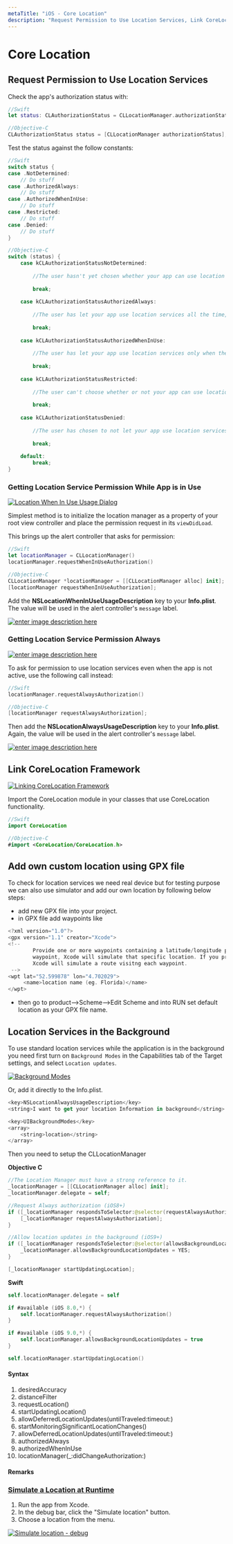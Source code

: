 ```yaml
---
metaTitle: "iOS - Core Location"
description: "Request Permission to Use Location Services, Link CoreLocation Framework, Add own custom location using GPX file, Location Services in the Background"
---
```


# Core Location




## Request Permission to Use Location Services


Check the app's authorization status with:

```swift
//Swift
let status: CLAuthorizationStatus = CLLocationManager.authorizationStatus()

//Objective-C
CLAuthorizationStatus status = [CLLocationManager authorizationStatus];

```

Test the status against the follow constants:

```swift
//Swift
switch status {
case .NotDetermined:
    // Do stuff
case .AuthorizedAlways:
    // Do stuff
case .AuthorizedWhenInUse:
    // Do stuff
case .Restricted:
    // Do stuff
case .Denied:
    // Do stuff
}

//Objective-C
switch (status) {
    case kCLAuthorizationStatusNotDetermined:
        
        //The user hasn't yet chosen whether your app can use location services or not.
        
        break;
        
    case kCLAuthorizationStatusAuthorizedAlways:
        
        //The user has let your app use location services all the time, even if the app is in the background.
        
        break;
        
    case kCLAuthorizationStatusAuthorizedWhenInUse:
        
        //The user has let your app use location services only when the app is in the foreground.
        
        break;
        
    case kCLAuthorizationStatusRestricted:
        
        //The user can't choose whether or not your app can use location services or not, this could be due to parental controls for example.
        
        break;
        
    case kCLAuthorizationStatusDenied:
        
        //The user has chosen to not let your app use location services.
        
        break;
        
    default:
        break;
}

```

### Getting Location Service Permission While App is in Use

[<img src="http://i.stack.imgur.com/wT57a.png" alt="Location When In Use Usage Dialog" />](http://i.stack.imgur.com/wT57a.png)

Simplest method is to initialize the location manager as a property of your root view controller and place the permission request in its `viewDidLoad`.

This brings up the alert controller that asks for permission:

```swift
//Swift
let locationManager = CLLocationManager()
locationManager.requestWhenInUseAuthorization()

//Objective-C
CLLocationManager *locationManager = [[CLLocationManager alloc] init];
[locationManager requestWhenInUseAuthorization];

```

Add the **NSLocationWhenInUseUsageDescription** key to your **Info.plist**. The value will be used in the alert controller's `message` label.

[<img src="http://i.stack.imgur.com/evvkE.png" alt="enter image description here" />](http://i.stack.imgur.com/evvkE.png)

### Getting Location Service Permission Always

[<img src="http://i.stack.imgur.com/T8wjR.png" alt="enter image description here" />](http://i.stack.imgur.com/T8wjR.png)

To ask for permission to use location services even when the app is not active, use the following call instead:

```swift
//Swift
locationManager.requestAlwaysAuthorization()

//Objective-C
[locationManager requestAlwaysAuthorization];

```

Then add the **NSLocationAlwaysUsageDescription** key to your **Info.plist**. Again, the value will be used in the alert controller's `message` label.

[<img src="http://i.stack.imgur.com/HRtxQ.png" alt="enter image description here" />](http://i.stack.imgur.com/HRtxQ.png)



## Link CoreLocation Framework


[<img src="http://i.stack.imgur.com/bcsu4.png" alt="Linking CoreLocation Framework" />](http://i.stack.imgur.com/bcsu4.png)

Import the CoreLocation module in your classes that use CoreLocation functionality.

```swift
//Swift
import CoreLocation

//Objective-C
#import <CoreLocation/CoreLocation.h>

```



## Add own custom location using GPX file


To check for location services we need real device but for testing purpose we can also use simulator and add our own location by following below steps:

- add new GPX file into your project.
- in GPX file add waypoints like

```swift
<?xml version="1.0"?>
<gpx version="1.1" creator="Xcode"> 
<!--
        Provide one or more waypoints containing a latitude/longitude pair. If you provide one
        waypoint, Xcode will simulate that specific location. If you provide multiple waypoints,
        Xcode will simulate a route visitng each waypoint.
 -->
<wpt lat="52.599878" lon="4.702029">
     <name>location name (eg. Florida)</name>
</wpt>

```


- then go to product-->Scheme-->Edit Scheme and into RUN set default location as your GPX file name.



## Location Services in the Background


To use standard location services while the application is in the background you need first turn on `Background Modes` in the Capabilities tab of the Target settings, and select `Location updates`.

[<img src="http://cdn2.raywenderlich.com/wp-content/uploads/2014/12/background_modes.png" alt="Background Modes" />](http://cdn2.raywenderlich.com/wp-content/uploads/2014/12/background_modes.png)

Or, add it directly to the Info.plist.

```swift
<key>NSLocationAlwaysUsageDescription</key>
<string>I want to get your location Information in background</string>

<key>UIBackgroundModes</key>
<array>
    <string>location</string>
</array>

```

Then you need to setup the CLLocationManager

**Objective C**

```swift
//The Location Manager must have a strong reference to it.
_locationManager = [[CLLocationManager alloc] init];
_locationManager.delegate = self;

//Request Always authorization (iOS8+)
if ([_locationManager respondsToSelector:@selector(requestAlwaysAuthorization)]) {
    [_locationManager requestAlwaysAuthorization];
}

//Allow location updates in the background (iOS9+)
if ([_locationManager respondsToSelector:@selector(allowsBackgroundLocationUpdates)]) {
    _locationManager.allowsBackgroundLocationUpdates = YES;
}

[_locationManager startUpdatingLocation];

```

**Swift**

```swift
self.locationManager.delegate = self

if #available (iOS 8.0,*) {
    self.locationManager.requestAlwaysAuthorization()
}

if #available (iOS 9.0,*) {
    self.locationManager.allowsBackgroundLocationUpdates = true
}

self.locationManager.startUpdatingLocation()

```



#### Syntax


1. desiredAccuracy
1. distanceFilter
1. requestLocation()
1. startUpdatingLocation()
1. allowDeferredLocationUpdates(untilTraveled:timeout:)
1. startMonitoringSignificantLocationChanges()
1. allowDeferredLocationUpdates(untilTraveled:timeout:)
1. authorizedAlways
1. authorizedWhenInUse
1. locationManager(_:didChangeAuthorization:)



#### Remarks


### [Simulate a Location at Runtime](https://developer.apple.com/library/ios/recipes/xcode_help-debugger/articles/simulating_locations.html)

1. Run the app from Xcode.
1. In the debug bar, click the "Simulate location" button.
1. Choose a location from the menu.

[<img src="https://i.stack.imgur.com/e02nU.png" alt="Simulate location - debug" />](https://i.stack.imgur.com/e02nU.png)


